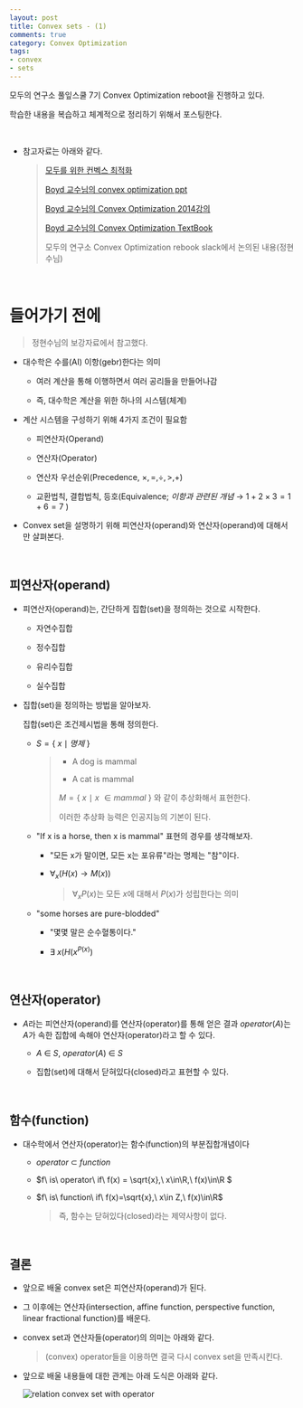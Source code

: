 ```yaml
---
layout: post
title: Convex sets - (1)
comments: true
category: Convex Optimization
tags:
- convex
- sets
---
```




모두의 연구소 풀잎스쿨 7기 Convex Optimization reboot을 진행하고 있다.

학습한 내용을 복습하고 체계적으로 정리하기 위해서 포스팅한다.

<br/>

- 참고자료는 아래와 같다.

  >  [모두를 위한 컨벡스 최적화](https://wikidocs.net/17266)
  > 
  > [Boyd 교수님의 convex optimization ppt](http://web.stanford.edu/class/ee364a/lectures.html)
  > 
  > [Boyd 교수님의 Convex Optimization 2014강의](https://lagunita.stanford.edu/courses/Engineering/CVX101/Winter2014/e70afa892c7f4752974c673f57f68008/)
  > 
  > [Boyd 교수님의 Convex Optimization TextBook](http://web.stanford.edu/~boyd/cvxbook/)
  > 
  > 모두의 연구소 Convex Optimization rebook slack에서 논의된 내용(정현수님)

<br/>

# 들어가기 전에

> 정현수님의 보강자료에서 참고했다.

- 대수학은 수를(AI) 이항(gebr)한다는 의미

  - 여러 계산을 통해 이행하면서 여러 공리들을 만들어나감

  - 즉, 대수학은 계산을 위한 하나의 시스템(체계)

- 계산 시스템을 구성하기 위해 4가지 조건이 필요함

  - 피연산자(Operand)

  - 연산자(Operator)

  - 연산자 우선순위(Precedence, $\times, =, \div, >, +$)

  - 교환법칙, 결합법칙, 등호(Equivalence; *이항과 관련된 개념* $\rightarrow$ $1+2\times3 = 1 + 6 = 7$ )

- Convex set을 설명하기 위해 피연산자(operand)와 연산자(operand)에 대해서만 살펴본다.

<br/>

## 피연산자(operand)

- 피연산자(operand)는, 간단하게 집합(set)을 정의하는 것으로 시작한다.

  - 자연수집합

  - 정수집합

  - 유리수집합

  - 실수집합

- 집합(set)을 정의하는 방법을 알아보자.

  집합(set)은 조건제시법을 통해 정의한다.

  - $S = \{\ x\mid 명제\  \}$

    > - A dog is mammal
    > 
    > - A cat is mammal
    > 
    > $M = \{\ x\ \mid\ x\ \in mammal\ \}$ 와 같이 추상화해서 표현한다.
    > 
    > 이러한 추상화 능력은 인공지능의 기본이 된다.

  - "If x is a horse, then x is mammal" 표현의 경우를 생각해보자.

    - "모든 x가 말이면, 모든 x는 포유류"라는 명제는 "참"이다.

    - $\forall_{x}(H(x) \rightarrow M(x))$

      > $\forall_{x}P(x)$는 모든 $x$에 대해서 $P(x)$가 성립한다는 의미

  - "some horses are pure-blodded"

    - "몇몇 말은 순수혈통이다."

    - $\exists\ {x}(H(x^{P(x)})$

<br/>

## 연산자(operator)

- $A$라는 피연산자(operand)를 연산자(operator)를 통해 얻은 결과 $operator(A)$는 $A$가 속한 집합에 속해야 연산자(operator)라고 할 수 있다.

  - $A\ \in\ S$, $operator(A)\ \in\ S$

  - 집합(set)에 대해서 닫혀있다(closed)라고 표현할 수 있다.

<br/>

## 함수(function)

- 대수학에서 연산자(operator)는 함수(function)의 부분집합개념이다

  - $operator\ \subset \ function$

  - $f\ is\ operator\ if\ f(x) = \sqrt{x},\ x\in\R,\ f(x)\in\R $

  - $f\ is\ function\ if\ f(x)=\sqrt{x},\ x\in Z,\ f(x)\in\R$

    > 즉, 함수는 닫혀있다(closed)라는 제약사항이 없다.

<br/>

## 결론

- 앞으로 배울 convex set은 피연산자(operand)가 된다.

- 그 이후에는 연산자(intersection, affine function, perspective function, linear fractional function)를 배운다.

- convex set과 연산자들(operator)의 의미는 아래와 같다.

  > (convex) operator들을 이용하면 결국 다시 convex set을 만족시킨다.

- 앞으로 배울 내용들에 대한 관계는 아래 도식은 아래와 같다.

  ![relation convex set with operator](https://user-images.githubusercontent.com/13328380/56847180-d4153c00-6912-11e9-9cc3-7144ce8ccd73.png)




